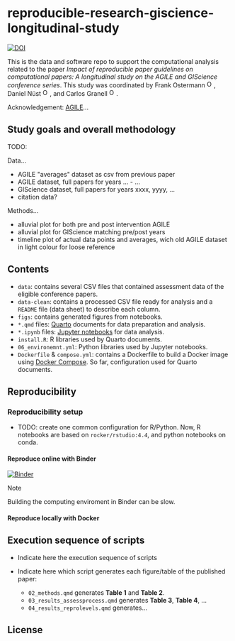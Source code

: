 # reproducible-research-giscience-longitudinal-study

<!--TODO: Linked badge to preprint-->

<!--TODO: Linked based to journal paper-->

<!--TODO: Linked badge to Assessment Protocol-->

[![DOI](https://zenodo.org/badge/DOI/10.5281/zenodo.XYZ.svg)](https://doi.org/)

This is the data and software repo to support the computational analysis related to the paper *Impact of reproducible paper
guidelines on computational papers: A longitudinal study on the AGILE and GIScience conference series*. 
This study was coordinated by Frank Ostermann <a href="https://orcid.org/0000-0002-9317-8291"><img alt="ORCID logo" src="https://info.orcid.org/wp-content/uploads/2019/11/orcid_16x16.png" width="16" height="16"/></a>,
Daniel Nüst <a href="https://orcid.org/0000-0002-0024-5046"><img alt="ORCID logo" src="https://info.orcid.org/wp-content/uploads/2019/11/orcid_16x16.png" width="16" height="16"/></a>, and 
Carlos Granell <a href="https://orcid.org/0000-0003-1004-9695"><img alt="ORCID logo" src="https://info.orcid.org/wp-content/uploads/2019/11/orcid_16x16.png" width="16" height="16"/></a>.


Acknowledgement: [AGILE](https://agile-gi.eu/)...

## Study goals and overall methodology


TODO: 

Data...

- AGILE "averages" dataset as csv from previous paper
- AGILE dataset, full papers for years ... - ...
- GIScience dataset, full papers for years xxxx, yyyy, ...
- citation data?

Methods...

- alluvial plot for both pre and post intervention AGILE
- alluvial plot for GIScience matching pre/post years
- timeline plot of actual data points and averages, wich old AGILE dataset in light colour for loose reference


## Contents

- `data`: contains several CSV files that contained assessment data of the eligible conference papers.
- `data-clean`: contains a processed CSV file ready for analysis and a `README` file (data sheet) to describe each column.
- `figs`: contains generated figures from notebooks.
- `*.qmd` files: [Quarto](https://quarto.org/) documents for data preparation and analysis.
- `*.ipynb` files: [Jupyter notebooks](https://jupyter.org/) for data analysis.
- `install.R`: R libraries used by Quarto documents.
- `06_environemnt.yml`: Python libraries used by Jupyter notebooks.
- `Dockerfile` & `compose.yml`: contains a Dockerfile to build a Docker image using [Docker Compose](https://docs.docker.com/compose/). 
So far, configuration used for Quarto documents. 

## Reproducibility

### Reproducibility setup

- TODO: create one common configuration for R/Python. Now, R notebooks are based on `rocker/rstudio:4.4`, and python notebooks on conda.


#### Reproduce online with Binder
[![Binder](https://mybinder.org/badge_logo.svg)](https://mybinder.org/)

> [!NOTE]
> Building the computing enviroment in Binder can be slow.


#### Reproduce locally with Docker


## Execution sequence of scripts

- Indicate here the execution sequence of scripts 

- Indicate here which script generates each figure/table of the published paper:
  - `02_methods.qmd` generates **Table 1** and **Table 2**.
  - `03_results_assessprocess.qmd` generates **Table 3**, **Table 4**, ...
  - `04_results_reprolevels.qmd` generates...

## License

